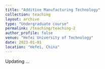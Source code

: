 ```yaml
---
title: "Additive Manufacturing Technology"
collection: teaching
layout: archive
type: "Undergraduate course"
permalink: /teaching/teaching-2
author_profile: false
venue: "Hefei University of Technology"
date: 2023-01-01
location: "Hefei, China"
---
```

Updating ...

